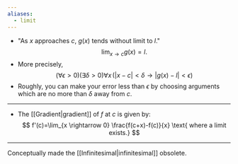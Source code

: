 ```yaml
---
aliases:
  - limit
---
```

- "As $x$ approaches $c$, $g(x)$ tends without limit to $l$."
$$
\lim_{x \rightarrow c} g(x) = l.
$$
- More precisely,
$$
(\forall \epsilon > 0)(\exists \delta > 0) \forall x \, (\vert x - c \vert < \delta \rightarrow \vert g(x) - l \vert < \epsilon)
$$
- Roughly, you can make your error less than $\epsilon$ by choosing arguments which are no more than $\delta$ away from $c$.
___
- The [[Gradient|gradient]] of $f$ at $c$ is given by:
$$
f'(c)=\lim_{x \rightarrow 0} \frac{f(c+x)-f(c)}{x} \text{ where a limit exists.}
$$
___
Conceptually made the [[Infinitesimal|infinitesimal]] obsolete.